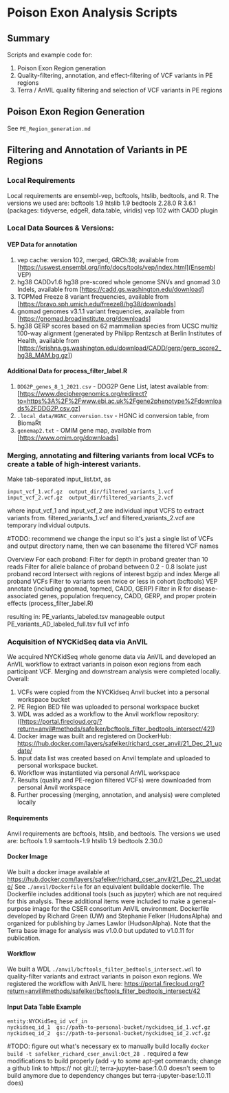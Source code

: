 # Poison Exon Analysis Scripts

## Summary
Scripts and example code for:
1. Poison Exon Region generation
2. Quality-filtering, annotation, and effect-filtering of VCF variants in PE regions
3. Terra / AnVIL quality filtering and selection of VCF variants in PE regions

## Poison Exon Region Generation
See `PE_Region_generation.md`

## Filtering and Annotation of Variants in PE Regions

### Local Requirements
Local requirements are ensembl-vep, bcftools, htslib, bedtools, and R. The versions we used are:
bcftools 1.9
htslib 1.9
bedtools 2.28.0
R 3.6.1 (packages: tidyverse, edgeR, data.table, viridis)
vep 102 with CADD plugin  

### Local Data Sources & Versions:
#### VEP Data for annotation
1. vep cache: version 102, merged, GRCh38; available from [https://uswest.ensembl.org/info/docs/tools/vep/index.html](Ensembl VEP)
2. hg38 CADDv1.6 hg38 pre-scored whole genome SNVs and gnomad 3.0 Indels, available from [https://cadd.gs.washington.edu/download]
3. TOPMed Freeze 8 variant frequencies, available from [https://bravo.sph.umich.edu/freeze8/hg38/downloads]
4. gnomad genomes v3.1.1 variant frequencies, available from [https://gnomad.broadinstitute.org/downloads]
5. hg38 GERP scores based on 62 mammalian species from UCSC multiz 100-way alignment (generated by Philipp Rentzsch at Berlin Institutes of Health, available from [https://krishna.gs.washington.edu/download/CADD/gerp/gerp_score2_hg38_MAM.bg.gz])

#### Additional Data for process_filter_label.R
1. `DDG2P_genes_8_1_2021.csv` - DDG2P Gene List, latest available from: [https://www.deciphergenomics.org/redirect?to=https%3A%2F%2Fwww.ebi.ac.uk%2Fgene2phenotype%2Fdownloads%2FDDG2P.csv.gz]
2. `.local_data/HGNC_conversion.tsv` - HGNC id conversion table, from BiomaRt
3. `genemap2.txt` - OMIM gene map, available from [https://www.omim.org/downloads]


### Merging, annotating and filtering variants from local VCFs to create a table of high-interest variants.
Make tab-separated input_list.txt, as
```
input_vcf_1.vcf.gz  output_dir/filtered_variants_1.vcf
input_vcf_2.vcf.gz  output_dir/filtered_variants_2.vcf
```
where input_vcf_1 and input_vcf_2 are individual input VCFS to extract variants from.
filtered_variants_1.vcf and filtered_variants_2.vcf are temporary individual outputs.


#TODO: recommend we change the input so it's just a single list of VCFs and output directory name, then we can basename the filtered VCF names

Overview
For each proband:
   Filter for depth in proband greater than 10 reads
   Filter for allele balance of proband between 0.2 - 0.8
   Isolate just proband record
   Intersect with regions of interest
   bgzip and index
Merge all proband VCFs
Filter to variants seen twice or less in cohort (bcftools)
VEP annotate (including gnomad, topmed, CADD, GERP)
Filter in R for disease-associated genes, population frequency, CADD, GERP, and proper protein effects (process_filter_label.R)

resulting in:
PE_variants_labeled.tsv manageable output
PE_variants_AD_labeled_full.tsv full vcf info


### Acquisition of NYCKidSeq data via AnVIL
We acquired NYCKidSeq whole genome data via AnVIL and developed an AnVIL workflow to extract variants in poison exon regions from each participant VCF.
Merging and downstream analysis were completed locally. Overall:

1. VCFs were copied from the NYCKidseq Anvil bucket into a personal workspace bucket
2. PE Region BED file was uploaded to personal workspace bucket
3. WDL was added as a workflow to the Anvil workflow repository: ([https://portal.firecloud.org/?return=anvil#methods/safelker/bcftools_filter_bedtools_intersect/42])
4. Docker image was built and registered on DockerHub: https://hub.docker.com/layers/safelker/richard_cser_anvil/21_Dec_21_update/
5. Input data list was created based on Anvil template and uploaded to personal workspace bucket.
6. Workflow was instantiated via personal AnVIL workspace
7. Results (quality and PE-region filtered VCFs) were downloaded from personal Anvil workspace
8. Further processing (merging, annotation, and analysis) were completed locally


#### Requirements
Anvil requirements are bcftools, htslib, and bedtools. The versions we used are:
bcftools 1.9
samtools-1.9
htslib 1.9
bedtools 2.30.0

#### Docker Image
We built a docker image available at
https://hub.docker.com/layers/safelker/richard_cser_anvil/21_Dec_21_update/
See `./anvil/Dockerfile` for an equivalent buildable dockerfile.
The Dockerfile includes additional tools (such as jupyter) which are
not required for this analysis. These additional items were included to make a general-purpose image for the CSER consoritum AnVIL environment.
Dockerfile developed by Richard Green (UW) and Stephanie Felker (HudonsAlpha) and organized for publishing by James Lawlor (HudsonAlpha).
Note that the Terra base image for analysis was v1.0.0 but updated to v1.0.11 for publication.

#### Workflow
We built a WDL `./anvil/bcftools_filter_bedtools_intersect.wdl` to quality-filter variants and extract variants in poison exon regions.
We registered the workflow with AnVIL here: https://portal.firecloud.org/?return=anvil#methods/safelker/bcftools_filter_bedtools_intersect/42

#### Input Data Table Example
```
entity:NYCKidSeq_id	vcf_in
nyckidseq_id_1  gs://path-to-personal-bucket/nyckidseq_id_1.vcf.gz
nyckidseq_id_2  gs://path-to-personal-bucket/nyckidseq_id_2.vcf.gz
```

#TODO: figure out what's necessary
ex to manually build locally `docker build -t safelker_richard_cser_anvil:Oct_28 .` required a few modifications to build properly (add -y to some apt-get commands; change a github link to https:// not git://; terra-jupyter-base:1.0.0 doesn't seem to build anymore due to dependency changes but terra-jupyter-base:1.0.11 does)
